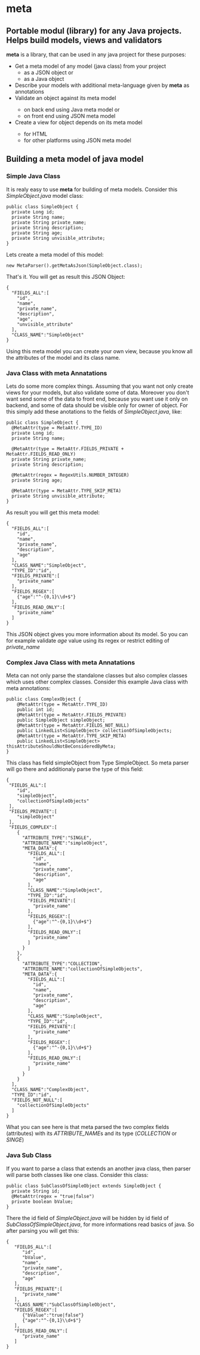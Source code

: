 meta
====

<h2>Portable modul (library) for any Java projects. Helps build models, views and validators</h2>

<b>meta</b> is a library, that can be used in any java project for these purposes:
<ul>
  <li> Get a meta model of any model (java class) from your project 
    <ul>
    <li> as a JSON object or</li>
    <li> as a Java object</li>
    </ul>
  </li>
  <li> Describe your models with additional meta-language given by <b>meta</b> as annotations</li>
  <li> Validate an object against its meta model </li>
    <ul>
    <li> on back end using Java meta model or </li>
    <li> on front end using JSON meta model</li>
    </ul>
  <li> Create a view for object depends on its meta model </li>
    <ul>
    <li> for HTML </li>
    <li> for other platforms using JSON meta model</li>
    </ul>
</ul>

Building a meta model of java model
-----------------------------------

<h3> Simple Java Class </h3>
It is realy easy to use <b>meta</b> for building of meta models. Consider this <i>SimpleObject.java</i> model class:

    public class SimpleObject {
      private Long id;
      private String name;
      private String private_name;
      private String description;
      private String age;
      private String unvisible_attribute;
    }
Lets create a meta model of this model:

    new MetaParser().getMetaAsJson(SimpleObject.class);
That's it. You will get as result this JSON Object:

    {
      "FIELDS_ALL":[
        "id",
        "name",
        "private_name",
        "description",
        "age",
        "unvisible_attribute"
      ],
      "CLASS_NAME":"SimpleObject"
    }

Using this meta model you can create your own view, because you know all the attributes of the model and its class name. 

<h3> Java Class with meta Annatations</h3>

Lets do some more complex things. Assuming that you want not only create views for your models, but also validate some of data. Moreover you don't want send some of the data to front end, because you want use it only on backend, and some of data should be visible only for owner of object. For this simply add these anotations to the fields of <i>SimpleObject.java</i>, like:

    public class SimpleObject {
      @MetaAttr(type = MetaAttr.TYPE_ID)
      private Long id;
      private String name;
      
      @MetaAttr(type = MetaAttr.FIELDS_PRIVATE + MetaAttr.FIELDS_READ_ONLY)
      private String private_name;
      private String description;
      
      @MetaAttr(regex = RegexUtils.NUMBER_INTEGER)
      private String age;
      
      @MetaAttr(type = MetaAttr.TYPE_SKIP_META)
      private String unvisible_attribute;
    }
    
As result you will get this meta model:

    {
      "FIELDS_ALL":[
        "id",
        "name",
        "private_name",
        "description",
        "age"
      ],
      "CLASS_NAME":"SimpleObject",
      "TYPE_ID":"id",
      "FIELDS_PRIVATE":[
        "private_name"
      ],
      "FIELDS_REGEX":[
        {"age":"^-{0,1}\\d+$"}
      ],
      "FIELDS_READ_ONLY":[
        "private_name"
      ]
    }
This JSON object gives you more information about its model. So you can for example validate <i>age</i> value using its regex or restrict editing of <i>private_name</i>

<h3> Complex Java Class with meta Annatations</h3>
Meta can not only parse the standalone classes but also complex classes which uses other complex classes. Consider this example Java class with meta annotations:

    public class ComplexObject {
    	@MetaAttr(type = MetaAttr.TYPE_ID)
    	public int id;
    	@MetaAttr(type = MetaAttr.FIELDS_PRIVATE)
    	public SimpleObject simpleObject;
    	@MetaAttr(type = MetaAttr.FIELDS_NOT_NULL)
    	public LinkedList<SimpleObject> collectionOfSimpleObjects;
    	@MetaAttr(type = MetaAttr.TYPE_SKIP_META)
    	public LinkedList<SimpleObject> thisAttributeShouldNotBeConsideredByMeta;
    }

This class has field simpleObject from Type SimpleObject. So meta parser will go there and additionaly parse the type of this field:

    {
     "FIELDS_ALL":[
        "id",
        "simpleObject",
        "collectionOfSimpleObjects"
     ],
     "FIELDS_PRIVATE":[
        "simpleObject"
     ],
     "FIELDS_COMPLEX":[
        {
          "ATTRIBUTE_TYPE":"SINGLE",
          "ATTRIBUTE_NAME":"simpleObject",
          "META_DATA":{
            "FIELDS_ALL":[
              "id",
              "name",
              "private_name",
              "description",
              "age"
            ],
            "CLASS_NAME":"SimpleObject",
            "TYPE_ID":"id",
            "FIELDS_PRIVATE":[
              "private_name"
            ],
            "FIELDS_REGEX":[
              {"age":"^-{0,1}\\d+$"}
            ],
            "FIELDS_READ_ONLY":[
              "private_name"
            ]
          }
        },
        {
          "ATTRIBUTE_TYPE":"COLLECTION",
          "ATTRIBUTE_NAME":"collectionOfSimpleObjects",
          "META_DATA":{
            "FIELDS_ALL":[
              "id",
              "name",
              "private_name",
              "description",
              "age"
            ],
            "CLASS_NAME":"SimpleObject",
            "TYPE_ID":"id",
            "FIELDS_PRIVATE":[
              "private_name"
            ],
            "FIELDS_REGEX":[
              {"age":"^-{0,1}\\d+$"}
            ],
            "FIELDS_READ_ONLY":[
              "private_name"
            ]
          }
        }
      ],
      "CLASS_NAME":"ComplexObject",
      "TYPE_ID":"id",
      "FIELDS_NOT_NULL":[
        "collectionOfSimpleObjects"
      ]
    }

What you can see here is that meta parsed the two complex fields (attributes) with its <i>ATTRIBUTE_NAME</i>s and its type (<i>COLLECTION</i> or <i>SINGE</i>) 

<h3>Java Sub Class</h3>
If you want to parse a class that extends an another java class, then parser will parse both classes like one class. Consider this class:

    public class SubClassOfSimpleObject extends SimpleObject {
      private String id;
      @MetaAttr(regex = "true|false")
      private boolean bValue;
    }
    
There the id field of <i>SimpleObject.java</i> will be hidden by id field of <i>SubClassOfSimpleObject.java</i>, for more informations read basics of java. So after parsing you will get this:

    {
       "FIELDS_ALL":[
          "id",
          "bValue",
          "name",
          "private_name",
          "description",
          "age"
       ],
       "FIELDS_PRIVATE":[
          "private_name"
       ],
       "CLASS_NAME":"SubClassOfSimpleObject",
       "FIELDS_REGEX":[
          {"bValue":"true|false"}
          {"age":"^-{0,1}\\d+$"}
       ],
       "FIELDS_READ_ONLY":[
          "private_name"
       ]
    }
